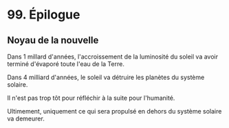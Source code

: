 # 99. Épilogue

## Noyau de la nouvelle


Dans 1 millard d'années, l'accroissement de la luminosité du soleil va avoir terminé d'évaporé toute l'eau de la Terre.

Dans 4 milliard d'années, le soleil va détruire les planètes du système solaire.

Il n'est pas trop tôt pour réfléchir à la suite pour l'humanité.


Ultimement, uniquement ce qui sera propulsé en dehors du système solaire va demeurer.


